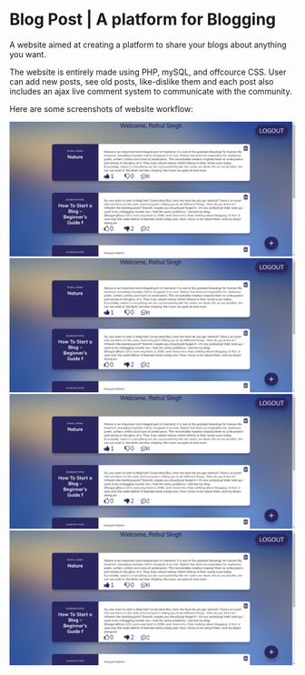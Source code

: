 # Blog Post | A platform for Blogging

A website aimed at creating a platform to share your blogs about anything you  want.

The website is entirely made using PHP, mySQL, and offcource CSS. 
User can add new posts, see old posts, like-dislike them and each post also includes an ajax live comment system to communicate with the community.

Here are some screenshots of website workflow:

![GitHub Logo](/workflow/home.png)
![GitHub Logo](/workflow/home.png)
![GitHub Logo](/workflow/home.png)
![GitHub Logo](/workflow/home.png)
